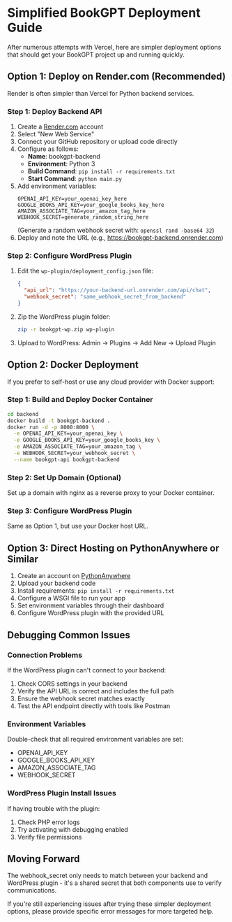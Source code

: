 # Simplified BookGPT Deployment Guide

After numerous attempts with Vercel, here are simpler deployment options that should get your BookGPT project up and running quickly.

## Option 1: Deploy on Render.com (Recommended)

Render is often simpler than Vercel for Python backend services.

### Step 1: Deploy Backend API

1. Create a [Render.com](https://render.com) account
2. Select "New Web Service"
3. Connect your GitHub repository or upload code directly
4. Configure as follows:
   - **Name**: bookgpt-backend
   - **Environment**: Python 3
   - **Build Command**: `pip install -r requirements.txt`
   - **Start Command**: `python main.py`
5. Add environment variables:
   ```
   OPENAI_API_KEY=your_openai_key_here
   GOOGLE_BOOKS_API_KEY=your_google_books_key_here
   AMAZON_ASSOCIATE_TAG=your_amazon_tag_here
   WEBHOOK_SECRET=generate_random_string_here
   ```
   (Generate a random webhook secret with: `openssl rand -base64 32`)
6. Deploy and note the URL (e.g., https://bookgpt-backend.onrender.com)

### Step 2: Configure WordPress Plugin

1. Edit the `wp-plugin/deployment_config.json` file:
   ```json
   {
     "api_url": "https://your-backend-url.onrender.com/api/chat",
     "webhook_secret": "same_webhook_secret_from_backend"
   }
   ```
2. Zip the WordPress plugin folder:
   ```bash
   zip -r bookgpt-wp.zip wp-plugin
   ```
3. Upload to WordPress: Admin → Plugins → Add New → Upload Plugin

## Option 2: Docker Deployment

If you prefer to self-host or use any cloud provider with Docker support:

### Step 1: Build and Deploy Docker Container

```bash
cd backend
docker build -t bookgpt-backend .
docker run -d -p 8000:8000 \
  -e OPENAI_API_KEY=your_openai_key \
  -e GOOGLE_BOOKS_API_KEY=your_google_books_key \
  -e AMAZON_ASSOCIATE_TAG=your_amazon_tag \
  -e WEBHOOK_SECRET=your_webhook_secret \
  --name bookgpt-api bookgpt-backend
```

### Step 2: Set Up Domain (Optional)

Set up a domain with nginx as a reverse proxy to your Docker container.

### Step 3: Configure WordPress Plugin

Same as Option 1, but use your Docker host URL.

## Option 3: Direct Hosting on PythonAnywhere or Similar

1. Create an account on [PythonAnywhere](https://www.pythonanywhere.com/)
2. Upload your backend code
3. Install requirements: `pip install -r requirements.txt`
4. Configure a WSGI file to run your app
5. Set environment variables through their dashboard
6. Configure WordPress plugin with the provided URL

## Debugging Common Issues

### Connection Problems

If the WordPress plugin can't connect to your backend:

1. Check CORS settings in your backend
2. Verify the API URL is correct and includes the full path
3. Ensure the webhook secret matches exactly
4. Test the API endpoint directly with tools like Postman

### Environment Variables

Double-check that all required environment variables are set:
- OPENAI_API_KEY
- GOOGLE_BOOKS_API_KEY
- AMAZON_ASSOCIATE_TAG
- WEBHOOK_SECRET

### WordPress Plugin Install Issues

If having trouble with the plugin:
1. Check PHP error logs
2. Try activating with debugging enabled
3. Verify file permissions

## Moving Forward

The webhook_secret only needs to match between your backend and WordPress plugin - it's a shared secret that both components use to verify communications.

If you're still experiencing issues after trying these simpler deployment options, please provide specific error messages for more targeted help.
